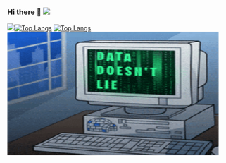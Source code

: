 
### Hi there 👋 ![](https://komarev.com/ghpvc/?username=Saurabh251-cmd&color=brightgreen)
![](https://hit.yhype.me/github/profile?user_id=119947991)[![Top Langs](https://github-readme-stats.vercel.app/api/top-langs/?username=Saurabh251-cmd&layout=compact&theme=dark&count_private=true)](https://github.com/Saurabh251-cmd)
[![Top Langs](https://github-readme-stats.vercel.app/api?username=Saurabh251-cmd&show_icons=true&hide_title=true&hide_border=true)](https://github.com/Saurabh251-cmd)
<img src="https://raw.githubusercontent.com/Saurabh251-cmd/Saurabh251-cmd/master/pc.gif" width = "480" height = "280" alt=""/>
<!--
**Saurabh251-cmd/Saurabh251-cmd** is a ✨ _special_ ✨ repository because its `README.md` (this file) appears on your GitHub profile.

Here are some ideas to get you started:

- 🔭 I’m currently working on ...
- 🌱 I’m currently learning ...
- 👯 I’m looking to collaborate on ...
- 🤔 I’m looking for help with ...
- 💬 Ask me about ...
- 📫 How to reach me: ...
- 😄 Pronouns: ...
- ⚡ Fun fact: ...
-->

